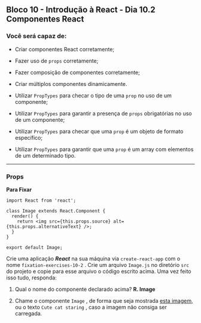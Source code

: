 ## Bloco 10 - Introdução à React - Dia 10.2 Componentes React

### Você será capaz de:

-   Criar componentes React corretamente;
    
-   Fazer uso de  `props`  corretamente;
    
-   Fazer composição de componentes corretamente;
    
-   Criar múltiplos componentes dinamicamente.
    
-   Utilizar  `PropTypes`  para checar o tipo de uma  `prop`  no uso de um componente;
    
-   Utilizar  `PropTypes`  para garantir a presença de  `props`  obrigatórias no uso de um componente;
    
-   Utilizar  `PropTypes`  para checar que uma  `prop`  é um objeto de formato específico;
    
-   Utilizar  `PropTypes`  para garantir que uma  `prop`  é um array com elementos de um determinado tipo.
    

----------

### Props

**Para Fixar**


```react
import React from 'react';

class Image extends React.Component {
  render() {
    return <img src={this.props.source} alt={this.props.alternativeText} />;
  }
}

export default Image;
```

Crie uma aplicação  **_React_** na sua máquina via  `create-react-app`  com o nome  `fixation-exercises-10-2`  . Crie um arquivo  `Image.js`  no diretório  `src`  do projeto e copie para esse arquivo o código escrito acima. Uma vez feito isso tudo, responda:

1.  Qual o nome do componente declarado acima?
**R. Image**
    
3.  Chame o componente  `Image`  , de forma que seja mostrada  [esta imagem,](https://cdn.pixabay.com/photo/2017/02/20/18/03/cat-2083492_1280.jpg) ou o texto  `Cute cat staring`  , caso a imagem não consiga ser carregada.